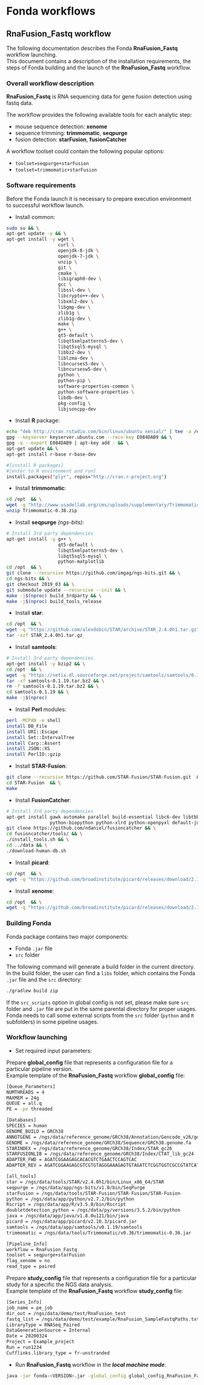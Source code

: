 # Fonda workflows

## RnaFusion_Fastq workflow

The following documentation describes the Fonda **RnaFusion_Fastq** workflow launching.  
This document contains a description of the installation requirements, the steps of Fonda building and the launch of the **RnaFusion_Fastq** workflow.

### Overall workflow description

**RnaFusion_Fastq** is RNA sequencing data for gene fusion detection using fastq data.

The workflow provides the following available tools for each analytic step:
 
- mouse sequence detection: **xenome**  
- sequence trimming: **trimmomatic**, **seqpurge**
- fusion detection: **starFusion**, **fusionCatcher**

A workflow toolset could contain the following popular options:

- `toolset=seqpurge+starFusion`  
- `toolset=trimmomatic+starFusion`

### Software requirements

Before the Fonda launch it is necessary to prepare execution environment to successful workflow launch. 

-  Install common:

``` bash
sudo su && \ 
apt-get update -y && \ 
apt-get install -y wget \
                   curl \
                   openjdk-8-jdk \
                   openjdk-7-jdk \
                   unzip \
                   git \
                   cmake \
                   libigraph0-dev \
                   gcc \
                   libssl-dev \
                   libcrypto++-dev \
                   libxml2-dev \
                   libgmp-dev \
                   zlib1g \
                   zlib1g-dev \
                   make \
                   g++ \
                   qt5-default \
                   libqt5xmlpatterns5-dev \
                   libqt5sql5-mysql \
                   libbz2-dev \
                   liblzma-dev \
                   libncurses5-dev \
                   libncursesw5-dev \
                   python \
                   python-pip \
                   software-properties-common \
                   python-software-properties \
                   libdb-dev \
                   pkg-config \
                   libjsoncpp-dev
```

-  Install **R** package:

``` bash
echo "deb http://cran.rstudio.com/bin/linux/ubuntu xenial/" | tee -a /etc/apt/sources.list && \ 
gpg --keyserver keyserver.ubuntu.com --recv-key E084DAB9 && \ 
gpg -a --export E084DAB9 | apt-key add - && \ 
apt-get update && \ 
apt-get install r-base r-base-dev 

#[install R packages] 
#[enter to R environment and run]
install.packages("plyr", repos="http://cran.r-project.org") 
```

-  Install **trimmomatic**:

``` bash
cd /opt  && \
wget -q "http://www.usadellab.org/cms/uploads/supplementary/Trimmomatic/Trimmomatic-0.38.zip" && \
unzip Trimmomatic-0.38.zip
```
-  Install **seqpurge** _(ngs-bits)_:

``` bash
# Install 3rd party dependencies
apt-get install -y g++ \
                   qt5-default \
                   libqt5xmlpatterns5-dev \
                   libqt5sql5-mysql \
                   python-matplotlib
cd /opt  && \
git clone --recursive https://github.com/imgag/ngs-bits.git && \
cd ngs-bits && \
git checkout 2019_03 && \
git submodule update --recursive --init && \
make -j$(nproc) build_3rdparty && \
make -j$(nproc) build_tools_release
```

-  Install **star**:

``` bash
cd /opt  && \
wget -q "https://github.com/alexdobin/STAR/archive/STAR_2.4.0h1.tar.gz" && \
tar -xzf STAR_2.4.0h1.tar.gz
```

-  Install **samtools**:

``` bash
# Install 3rd party dependencies
apt-get install -y bzip2 && \
cd /opt  && \
wget -q "https://netix.dl.sourceforge.net/project/samtools/samtools/0.1.19/samtools-0.1.19.tar.bz2" && \
tar -xf samtools-0.1.19.tar.bz2 && \
rm -f samtools-0.1.19.tar.bz2 && \
cd samtools-0.1.19 && \
make -j$(nproc)
```

-  Install **Perl** modules:

``` bash
perl -MCPAN -e shell
install DB_File
install URI::Escape
install Set::IntervalTree
install Carp::Assert
install JSON::XS
install PerlIO::gzip
```

-  Install **STAR-Fusion**:

``` bash
git clone --recursive https://github.com/STAR-Fusion/STAR-Fusion.git  && \
cd STAR-Fusion  && \
make
```

-  Install **FusionCatcher**:

``` bash
# Install 3rd party dependencies
apt-get install gawk automake parallel build-essential libc6-dev libtbb-dev libtbb2 python-dev python-numpy \
                python-biopython python-xlrd python-openpyxl default-jdk
git clone https://github.com/ndaniel/fusioncatcher && \
cd fusioncatcher/tools/ && \
./install_tools.sh && \
cd ../data && \
./download-human-db.sh
```

-  Install **picard**:

``` bash
cd /opt  && \
wget -q "https://github.com/broadinstitute/picard/releases/download/2.10.3/picard.jar"
```

-  Install **xenome**:

``` bash
cd /opt  && \
wget -q "https://github.com/broadinstitute/picard/releases/download/2.10.3/picard.jar"
```

### Building Fonda 

Fonda package contains two major components:

- Fonda `.jar` file
- `src` folder

The following command will generate a build folder in the current directory. In the build folder, the user can find a `libs` folder, which contains the Fonda `.jar` file and the `src` directory:

``` bash
./gradlew build zip
```

If the `src_scripts` option in global config is not set, please make sure `src` folder and `.jar` file are put in the same parental directory for proper usages. Fonda needs to call some external scripts from the `src` folder (`python` and `R` subfolders) in some pipeline usages.

### Workflow launching

-   Set required input parameters:

Prepare **global_config** file that represents a configuration file for a particular pipeline version.  
Example template of the **RnaFusion_Fastq** workflow **global\_config** file:

``` bash
[Queue_Parameters]
NUMTHREADS = 4
MAXMEM = 24g
QUEUE = all.q
PE = -pe threaded

[Databases]
SPECIES = human
GENOME_BUILD = GRCh38
ANNOTGENE = /ngs/data/reference_genome/GRCh38/Annotation/Gencode_v26/gencode.v26.annotation.gtf
GENOME = /ngs/data/reference_genome/GRCh38/Sequence/GRCh38.genome.fa
STARINDEX = /ngs/data/reference_genome/GRCh38/Index/STAR_gc26
STARFUSIONLIB = /ngs/data/reference_genome/GRCh38/Index/CTAT_lib_gc24
ADAPTER_FWD = AGATCGGAAGAGCACACGTCTGAACTCCAGTCAC
ADAPTER_REV = AGATCGGAAGAGCGTCGTGTAGGGAAAGAGTGTAGATCTCGGTGGTCGCCGTATCATT

[all_tools]
star = /ngs/data/tools/STAR/v2.4.0h1/bin/Linux_x86_64/STAR
seqpurge = /ngs/data/app/ngs-bits/v1.0/bin/SeqPurge
starFusion = /ngs/data/tools/STAR-Fusion/STAR-Fusion/STAR-Fusion
python = /ngs/data/app/python/v2.7.2/bin/python
Rscript = /ngs/data/app/R/v3.5.0/bin/Rscript
doubletdetection_python = /ngs/data/py/versions/3.5.2/bin/python
java = /ngs/data/app/java/v1.8.0u121/bin/java
picard = /ngs/data/app/picard/v2.10.3/picard.jar
samtools = /ngs/data/app/samtools/v0.1.19/samtools
trimmomatic = /ngs/data/tools/Trimmomatic/v0.36/trimmomatic-0.36.jar

[Pipeline_Info]
workflow = RnaFusion_Fastq
toolset = seqpurge+starFusion
flag_xenome = no
read_type = paired
```

Prepare **study_config** file that represents a configuration file for a particular study for a specific the NGS data analysis.  
Example template of the **RnaFusion_Fastq** workflow **study\_config** file:

``` bash
[Series_Info]
job_name = pe_job
dir_out = /ngs/data/demo/test/RnaFusion_test
fastq_list = /ngs/data/demo/test/example/RnaFusion_SampleFastqPaths.txt
LibraryType = RNASeq_Paired
DataGenerationSource = Internal
Date = 20200324
Project = Example_project
Run = run1234
Cufflinks.library_type = fr-unstranded
```

- Run **RnaFusion_Fastq** workflow in the **_local machine mode_**:

``` bash
java -jar fonda-<VERSION>.jar -global_config global_config_RnaFusion_Fastq.txt -study_config config_RnaFusion_Fastq_test.txt -local
```
